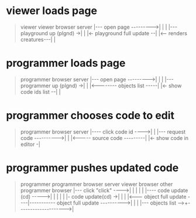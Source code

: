 # viewer loads page

>  viewer                 viewer browser                  server
      |--- open page --------->|                            |
      |                        |--- playground up (plgnd) ->|
      |                        |<- playground full update --|
      |<-- renders creatures---|                            |

# programmer loads page

>  programmer               browser                       server
      |--- open page --------->|                            |
      |                        |--- programmer up (plgnd) ->|
      |                        |<-------- objects list -----|
      |<- show code ids list --|                            |

# programmer chooses code to edit

>  programmer                browser                      server
      |---- click code id ---->|
      |                        |--- request code ---------->|
      |                        |<----- source code ---------|
      |<- show code in editor -|

# programmer pushes updated code

>  programmer          programmer browser                 server           viewer browser    other programmer browser
      |--- click  "click" ---->|                            |                    |                     |
      |                        |---- code update (cd) ----->|                    |                     |
      |                        |                            |- code update(cd) ->|                     |
      |                        |<--- object full update ----|----------- object full update ---------->|
      |                        |                            |--- objects list -->+-------------------->|


